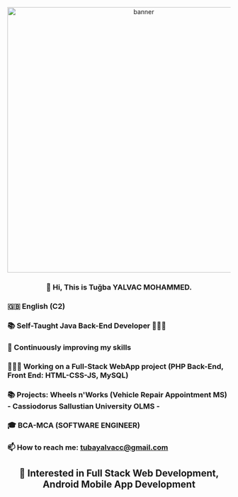 <p align="center">
  <img src="https://your-valid-banner-url.com/banner.gif" alt="banner" width="600"/>
</p>

<h3 align="center">👋 Hi, This is Tuğba YALVAC MOHAMMED.</h3>


### 🇬🇧 English (C2)
### 📚 Self-Taught Java Back-End Developer 👩🏻‍💻
### 🔨 Continuously improving my skills
### 👩🏻‍💻 Working on a Full-Stack WebApp project (PHP Back-End, Front End: HTML-CSS-JS, MySQL)
### 📚 Projects: Wheels n'Works (Vehicle Repair Appointment MS) - Cassiodorus Sallustian University OLMS - 
### 🎓 BCA-MCA (SOFTWARE ENGINEER)
### 📫 How to reach me: [tubayalvacc@gmail.com](mailto:tubayalvacc@gmail.com)

<h2 align="center">👀 Interested in Full Stack Web Development, Android Mobile App Development </h2>

